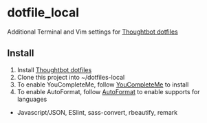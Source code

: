 # dotfile_local
Additional Terminal and Vim settings for [Thoughtbot dotfiles](https://github.com/thoughtbot/dotfiles)

## Install
1. Install [Thoughtbot dotfiles](https://github.com/thoughtbot/dotfiles)
2. Clone this project into ~/dotfiles-local
3. To enable YouCompleteMe, follow [YouCompleteMe](https://github.com/Valloric/YouCompleteMe#installation) to install
4. To enable AutoFormat, follow [AutoFormat](https://github.com/Chiel92/vim-autoformat#default-formatprograms) to enable supports for languages
  - Javascript/JSON, ESlint, sass-convert, rbeautify, remark
